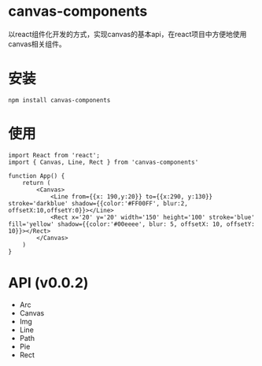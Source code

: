 # canvas-components

以react组件化开发的方式，实现canvas的基本api，在react项目中方便地使用canvas相关组件。

# 安装

```
npm install canvas-components
```

# 使用

```
import React from 'react';
import { Canvas, Line, Rect } from 'canvas-components'

function App() {
    return (
        <Canvas>
            <Line from={{x: 190,y:20}} to={{x:290, y:130}} stroke='darkblue' shadow={{color:'#FF00FF', blur:2, offsetX:10,offsetY:0}}></Line>
            <Rect x='20' y='20' width='150' height='100' stroke='blue' fill='yellow' shadow={{color:'#00eeee', blur: 5, offsetX: 10, offsetY: 10}}></Rect>
        </Canvas>
    )
}
```

# API (v0.0.2)

- Arc
- Canvas
- Img
- Line
- Path
- Pie
- Rect
